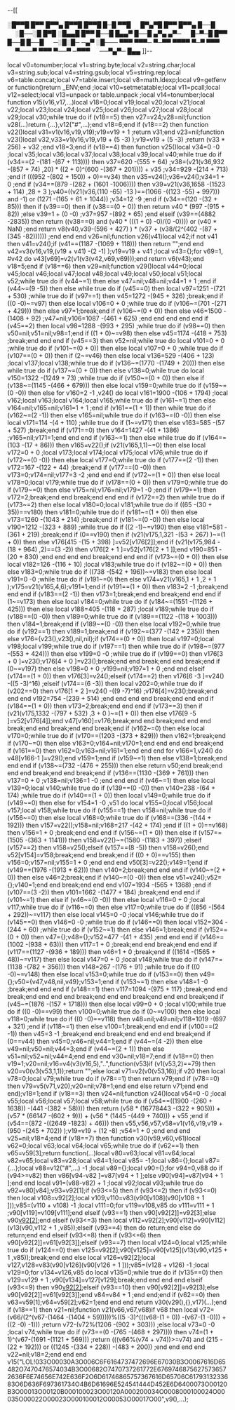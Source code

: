 --[[

░█▀▀█ █▀▀ █▀▀▄ █▀▀█ █▀▀█ █─█ ▀▀█ 　 █▀▄▀█ █▀▀ █▀▀▄ █──█ 　 ░█──░█ █▀█ 
░█▄▄█ █▀▀ █──█ █▄▄▀ █──█ ▄▀▄ ▄▀─ 　 █─▀─█ █▀▀ █──█ █──█ 　 ─░█░█─ ─▄▀ 
░█─── ▀▀▀ ▀▀▀─ ▀─▀▀ ▀▀▀▀ ▀─▀ ▀▀▀ 　 ▀───▀ ▀▀▀ ▀──▀ ─▀▀▀ 　 ──▀▄▀─ █▄▄
]]--

local v0=tonumber;local v1=string.byte;local v2=string.char;local v3=string.sub;local v4=string.gsub;local v5=string.rep;local v6=table.concat;local v7=table.insert;local v8=math.ldexp;local v9=getfenv or function()return _ENV;end ;local v10=setmetatable;local v11=pcall;local v12=select;local v13=unpack or table.unpack ;local v14=tonumber;local function v15(v16,v17,...)local v18=0;local v19;local v20;local v21;local v22;local v23;local v24;local v25;local v26;local v27;local v28;local v29;local v30;while true do if (v18==5) then v27=v24;v28=nil;function v28(...)return {...},v12("#",...);end v18=6;end if (v18==2) then function v22()local v31=v1(v16,v19,v19);v19=v19 + 1 ;return v31;end v23=nil;function v23()local v32,v33=v1(v16,v19,v19 + (5 -3) );v19=v19 + (5 -3) ;return (v33 * 256) + v32 ;end v18=3;end if (v18==4) then function v25()local v34=0 -0 ;local v35;local v36;local v37;local v38;local v39;local v40;while true do if (v34==(2 -(181 -(67 + 113)))) then v37=620 -(555 + 64) ;v38=(v21(v36,932 -(857 + 74) ,20) * ((2 + 0)^(600 -(367 + 201)))) + v35 ;v34=929 -(214 + 713) ;end if (((952 -(802 + 150)) + 0)==v34) then v35=v24();v36=v24();v34=1 + 0 ;end if (v34==(879 -(282 + (1601 -1006)))) then v39=v21(v36,1658 -(1523 + 114) ,28 + 3 );v40=((v21(v36,(110 -65) -13 )==(1066 -((123 -55) + 997))) and  -1) or (1271 -(165 + 61 + 1044)) ;v34=12 -9 ;end if (v34==(120 -(32 + 85))) then if (v39==0) then if (v38==(0 + 0)) then return v40 * (997 -(915 + 82)) ;else v39=1 + (0 -0) ;v37=957 -(892 + 65) ;end elseif (v39==(4882 -2835)) then return ((v38==0) and (v40 * (((1 + 0) -0)/(0 -0)))) or (v40 * NaN) ;end return v8(v40,v39-(596 + 427) ) * (v37 + (v38/(2^(402 -(87 + (345 -82)))))) ;end end end v26=nil;function v26(v41)local v42;if  not v41 then v41=v24();if (v41==(1187 -(1069 + 118))) then return "";end end v42=v3(v16,v19,(v19 + v41) -(2 -1) );v19=v19 + v41 ;local v43={};for v69=1, #v42 do v43[v69]=v2(v1(v3(v42,v69,v69)));end return v6(v43);end v18=5;end if (v18==6) then v29=nil;function v29()local v44=0;local v45;local v46;local v47;local v48;local v49;local v50;local v51;local v52;while true do if (v44~=1) then else v47=nil;v48=nil;v44=1 + 1 ;end if (v44~=(9 -5)) then else while true do if (v45==0) then local v97=1251 -(721 + 530) ;while true do if (v97==1) then v45=1272 -(945 + 326) ;break;end if ((0 -0)~=v97) then else local v106=0 + 0 ;while true do if (v106~=(701 -(271 + 429))) then else v97=1;break;end if (v106~=(0 + 0)) then else v46=1500 -(1408 + 92) ;v47=nil;v106=1087 -(461 + 625) ;end end end end end if (v45==2) then local v98=1288 -(993 + 295) ;while true do if (v98==0) then v50=nil;v51=nil;v98=1;end if ((1 + 0)~=v98) then else v45=1174 -(418 + 753) ;break;end end end if (v45==3) then v52=nil;while true do local v101=0 + 0 ;while true do if (v101~=(0 + 0)) then else local v107=0 + 0 ;while true do if (v107==(0 + 0)) then if (2~=v46) then else local v136=529 -(406 + 123) ;local v137;local v138;while true do if (v136~=(1770 -(1749 + 20))) then else while true do if (v137~=(0 + 0)) then else v138=0;while true do local v150=1322 -(1249 + 73) ;while true do if (v150~=(0 + 0)) then else if (v138~=(1145 -(466 + 679))) then else local v159=0;while true do if (v159~=(0 -0)) then else for v160=2 -1 ,v24() do local v161=1900 -(106 + 1794) ;local v162;local v163;local v164;local v165;while true do if (v161~=1) then else v164=nil;v165=nil;v161=1 + 1 ;end if (v161==(1 + 1)) then while true do if (v162~=(2 -1)) then else v165=nil;while true do if (v163~=(0 -0)) then else local v171=114 -(4 + 110) ;while true do if (1~=v171) then else v163=585 -(57 + 527) ;break;end if (v171==0) then v164=1427 -(41 + 1386) ;v165=nil;v171=1;end end end if (v163~=1) then else while true do if (v164==(103 -(17 + 86))) then v165=v22();if (v21(v165,1,1)~=0) then else local v172=0 + 0 ;local v173;local v174;local v175;local v176;while true do if (v172~=(0 -0)) then else local v177=0;while true do if (v177==(2 -1)) then v172=167 -(122 + 44) ;break;end if (v177==(0 -0)) then v173=0;v174=nil;v177=3 -2 ;end end end if (v172~=(1 + 0)) then else local v178=0;local v179;while true do if (v178==(0 + 0)) then v179=0;while true do if (v179~=0) then else v175=nil;v176=nil;v179=1 -0 ;end if (v179==1) then v172=2;break;end end break;end end end if (v172==2) then while true do if (v173~=2) then else local v180=0;local v181;while true do if ((65 -(30 + 35))==v180) then v181=0;while true do if (v181~=(1 + 0)) then else v173=1260 -(1043 + 214) ;break;end if (v181~=(0 -0)) then else local v190=1212 -(323 + 889) ;while true do if ((2 -1)~=v190) then else v181=581 -(361 + 219) ;break;end if (0==v190) then if (v21(v175,1,321 -(53 + 267) )~=(1 + 0)) then else v176[415 -(15 + 398) ]=v52[v176[2]];end if (v21(v175,984 -(18 + 964) ,2)==(3 -2)) then v176[2 + 1 ]=v52[v176[2 + 1 ]];end v190=851 -(20 + 830) ;end end end end break;end end end if (v173~=(0 + 0)) then else local v182=126 -(116 + 10) ;local v183;while true do if (v182~=(0 + 0)) then else v183=0;while true do if ((738 -(542 + 196))~=v183) then else local v191=0 -0 ;while true do if (v191~=0) then else v174=v21(v165,1 + 1 ,2 + 1 );v175=v21(v165,4,6);v191=1;end if (v191==(1 + 0)) then v183=2 -1 ;break;end end end if (v183==(2 -1)) then v173=1;break;end end break;end end end if (1~=v173) then else local v184=0;while true do if (v184~=(1551 -(1126 + 425))) then else local v188=405 -(118 + 287) ;local v189;while true do if (v188==(0 -0)) then v189=0;while true do if (v189==(1122 -(118 + 1003))) then v184=1;break;end if (v189~=(0 -0)) then else local v192=0;while true do if (v192==1) then v189=1;break;end if (v192~=(377 -(142 + 235))) then else v176={v23(),v23(),nil,nil};if (v174==(0 + 0)) then local v197=0;local v198;local v199;while true do if (v197==1) then while true do if (v198~=(977 -(553 + 424))) then else v199=0 -0 ;while true do if (v199==0) then v176[3 + 0 ]=v23();v176[4 + 0 ]=v23();break;end end break;end end break;end if (0~=v197) then else v198=0 + 0 ;v199=nil;v197=1 + 0 ;end end elseif (v174==(1 + 0)) then v176[3]=v24();elseif (v174==2) then v176[6 -3 ]=v24() -((5 -3)^16) ;elseif (v174==(6 -3)) then local v202=0;while true do if (v202==0) then v176[1 + 2 ]=v24() -((9 -7)^16) ;v176[4]=v23();break;end end end v192=754 -(239 + 514) ;end end end end break;end end end if (v184==(1 + 0)) then v173=2;break;end end end if (v173==3) then if (v21(v175,1332 -(797 + 532) ,3 + 0 )~=(1 + 0)) then else v176[9 -5 ]=v52[v176[4]];end v47[v160]=v176;break;end end break;end end end break;end end break;end end break;end if (v162~=0) then else local v170=0;while true do if (v170==(1203 -(373 + 829))) then v162=1;break;end if (v170~=0) then else v163=0;v164=nil;v170=1;end end end end break;end if (v161==0) then v162=0;v163=nil;v161=1;end end end for v166=1,v24() do v48[v166-1 ]=v29();end v159=1;end if (v159~=1) then else v138=1;break;end end end if (v138~=(732 -(476 + 255))) then else return v50;end break;end end end break;end end break;end if (v136==(1130 -(369 + 761))) then v137=0 + 0 ;v138=nil;v136=1 -0 ;end end end if (v46~=1) then else local v139=0;local v140;while true do if (v139==(0 -0)) then v140=238 -(64 + 174) ;while true do if (v140==(1 + 0)) then local v149=0;while true do if (v149~=0) then else for v154=1 -0 ,v51 do local v155=0;local v156;local v157;local v158;while true do if (v155==1) then v158=nil;while true do if (v156~=0) then else local v168=0;while true do if (v168==(336 -(144 + 192))) then v157=v22();v158=nil;v168=217 -(42 + 174) ;end if ((1 + 0)==v168) then v156=1 + 0 ;break;end end end if (v156~=(1 + 0)) then else if (v157==(1505 -(363 + 1141))) then v158=v22()~=(1580 -(1183 + 397)) ;elseif (v157==2) then v158=v25();elseif (v157==(8 -5)) then v158=v26();end v52[v154]=v158;break;end end break;end if ((0 + 0)==v155) then v156=0;v157=nil;v155=1 + 0 ;end end end v50[3]=v22();v149=1;end if (v149==(1976 -(1913 + 62))) then v140=2;break;end end end if (v140~=(2 + 0)) then else v46=2;break;end if (v140~=(0 -0)) then else v51=v24();v52={};v140=1;end end break;end end end v107=1934 -(565 + 1368) ;end if (v107==(3 -2)) then v101=1662 -(1477 + 184) ;break;end end end if (v101~=1) then else if (v46~=(0 -0)) then else local v116=0 + 0 ;local v117;while true do if (v116~=0) then else v117=0;while true do if ((856 -(564 + 292))~=v117) then else local v145=0 -0 ;local v146;while true do if (v145==0) then v146=0 -0 ;while true do if (v146==0) then local v152=304 -(244 + 60) ;while true do if (v152~=1) then else v146=1;break;end if (v152==(0 + 0)) then v47={};v48={};v152=477 -(41 + 435) ;end end end if (v146==(1002 -(938 + 63))) then v117=1 + 0 ;break;end end break;end end end if (v117==(1127 -(936 + 189))) then v46=1 + 0 ;break;end if ((1614 -(1565 + 48))~=v117) then else local v147=0 + 0 ;local v148;while true do if (v147==(1138 -(782 + 356))) then v148=267 -(176 + 91) ;while true do if ((0 -0)~=v148) then else local v153=0;while true do if (v153==0) then v49={};v50={v47,v48,nil,v49};v153=1;end if (v153~=1) then else v148=1 -0 ;break;end end end if (v148==1) then v117=1094 -(975 + 117) ;break;end end break;end end end end break;end end end break;end end end break;end if (v45~=(1876 -(157 + 1718))) then else local v99=0 + 0 ;local v100;while true do if ((0 -0)==v99) then v100=0;while true do if (0~=v100) then else local v118=0;while true do if ((0 -0)==v118) then v48=nil;v49=nil;v118=1019 -(697 + 321) ;end if (v118~=1) then else v100=1;break;end end end if (v100==(2 -1)) then v45=3 -1 ;break;end end break;end end end end break;end if (0==v44) then v45=0;v46=nil;v44=1;end if (v44~=(4 -2)) then else v49=nil;v50=nil;v44=3;end if (v44~=(2 + 1)) then else v51=nil;v52=nil;v44=4;end end end v30=nil;v18=7;end if (v18==0) then v19=1;v20=nil;v16=v4(v3(v16,5),"..",function(v53)if (v1(v53,2)==79) then v20=v0(v3(v53,1,1));return "";else local v71=v2(v0(v53,16));if v20 then local v78=0;local v79;while true do if (v78==1) then return v79;end if (v78==0) then v79=v5(v71,v20);v20=nil;v78=1;end end else return v71;end end end);v18=1;end if (v18==3) then v24=nil;function v24()local v54=0 -0 ;local v55;local v56;local v57;local v58;while true do if (v54==((1900 -(260 + 1638)) -(441 -(382 + 58)))) then return (v58 * (16778443 -(322 + 905))) + (v57 * (66147 -(602 + 9))) + (v56 * (1445 -(449 + 740))) + v55 ;end if (v54==(872 -((2649 -1823) + 46))) then v55,v56,v57,v58=v1(v16,v19,v19 + (950 -(245 + 702)) );v19=v19 + (12 -8) ;v54=1 + 0 ;end end end v25=nil;v18=4;end if (v18==7) then function v30(v59,v60,v61)local v62=0;local v63;local v64;local v65;while true do if (v62==1) then v65=v59[3];return function(...)local v80=v63;local v81=v64;local v82=v65;local v83=v28;local v84=1;local v85= -1;local v86={};local v87={...};local v88=v12("#",...) -1 ;local v89={};local v90={};for v94=0,v88 do if (v94>=v82) then v86[v94-v82 ]=v87[v94 + 1 ];else v90[v94]=v87[v94 + 1 ];end end local v91=(v88-v82) + 1 ;local v92;local v93;while true do v92=v80[v84];v93=v92[1];if (v93<=5) then if (v93<=2) then if (v93<=0) then local v108=v92[2];local v109,v110=v83(v90[v108](v90[v108 + 1 ]));v85=(v110 + v108) -1 ;local v111=0;for v119=v108,v85 do v111=v111 + 1 ;v90[v119]=v109[v111];end elseif (v93==1) then v90[v92[2]]=v92[3];else v90[v92[2]]();end elseif (v93<=3) then local v112=v92[2];v90[v112]=v90[v112](v13(v90,v112 + 1 ,v85));elseif (v93==4) then do return;end else do return;end end elseif (v93<=8) then if (v93<=6) then v90[v92[2]]=v61[v92[3]];elseif (v93==7) then local v124=0;local v125;while true do if (v124==0) then v125=v92[2];v90[v125]=v90[v125](v13(v90,v125 + 1 ,v85));break;end end else local v126=v92[2];local v127,v128=v83(v90[v126](v90[v126 + 1 ]));v85=(v128 + v126) -1 ;local v129=0;for v134=v126,v85 do local v135=0;while true do if (v135==0) then v129=v129 + 1 ;v90[v134]=v127[v129];break;end end end end elseif (v93<=9) then v90[v92[2]]();elseif (v93==10) then v90[v92[2]]=v92[3];else v90[v92[2]]=v61[v92[3]];end v84=v84 + 1 ;end end;end if (v62==0) then v63=v59[1];v64=v59[2];v62=1;end end end return v30(v29(),{},v17)(...);end if (v18==1) then v21=nil;function v21(v66,v67,v68)if v68 then local v72=(v66/(2^(v67-(1464 -(1404 + 59)))))%((5 -3)^(((v68-(1 + 0)) -(v67-(1 -0))) + ((2 -0) -1))) ;return v72-(v72%(1206 -(902 + 303))) ;else local v73=0 -0 ;local v74;while true do if (v73==(0 -(765 -(468 + 297)))) then v74=(1 + 1)^(v67-(1691 -(1121 + 569))) ;return (((v66%(v74 + v74))>=v74) and (215 -(22 + 192))) or ((1245 -(334 + 228)) -(483 + 200)) ;end end end end v22=nil;v18=2;end end end v15("LOL!033O00030A3O006C6F6164737472696E67030B3O0067616D65482O7470476574034B3O00682O7470737261772E67697468756275736572636F6E74656E742E636F2O6D61746865757367616D65706C6179313233683O6D636F697361734O4B6D61696E524541444D452E6D6400073O00120B3O00013O00120B000100023O00120A000200034O0008000100024O00035O00022O00023O000100012O00053O00017O00",v9(),...);
